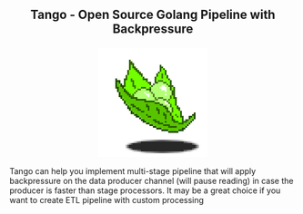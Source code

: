 ## <p align="center">Tango - Open Source Golang Pipeline with Backpressure</p>

<p align="center">
  <img src="./image/logo.png" alt="">
</p>

Tango can help you implement multi-stage pipeline that will apply backpressure on the data producer channel (will pause
reading)
in case the producer is faster than stage processors. It may be a great choice if you want to create ETL pipeline with
custom processing